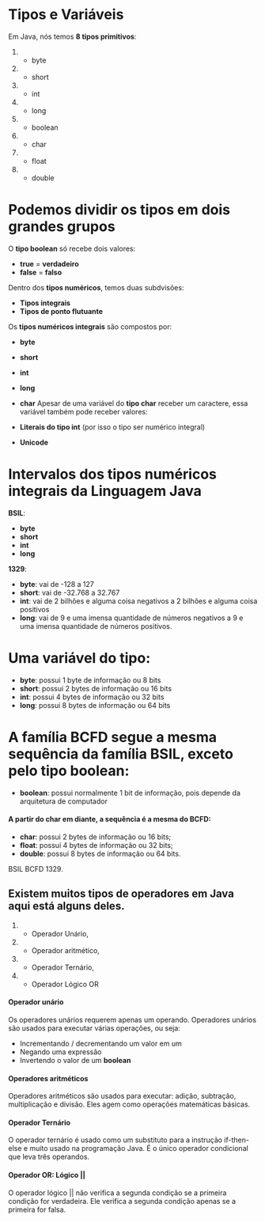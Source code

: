 # Tipos e Variáveis

Em Java, nós temos **8 tipos primitivos**:

 1. - byte
2. -  short
3. -   int
4. -   long
5. -   boolean
6. -   char
7. -   float
8. -   double

# Podemos dividir os tipos em dois grandes grupos

O  **tipo boolean**  só recebe dois valores:

-   **true**  = **verdadeiro**
-   **false** = **falso**

Dentro dos  **tipos numéricos**, temos duas subdvisões:

-   **Tipos integrais**
-   **Tipos de ponto flutuante**

Os  **tipos numéricos integrais**  são compostos por:

-   **byte**
-   **short**
-   **int**
-   **long**
-   **char**
Apesar de uma variável do  **tipo char**  receber um caractere, essa variável também pode receber valores:

-   **Literais do tipo int**  (por isso o tipo ser numérico integral)
-   **Unicode**

# Intervalos dos tipos numéricos integrais da Linguagem Java

**BSIL**:

-   **byte**
-   **short**
-   **int**
-   **long**

**1329**:

-   **byte**: vai de -128 a 127
-   **short**: vai de -32.768 a 32.767
-   **int**: vai de 2 bilhões e alguma coisa negativos a 2 bilhões e alguma coisa positivos
-   **long**: vai de 9 e uma imensa quantidade de números negativos a 9 e uma imensa 	quantidade de números positivos.

# Uma variável do tipo:

-   **byte**: possui 1 byte de informação ou 8 bits
-   **short**: possui 2 bytes de informação ou 16 bits
-   **int**: possui 4 bytes de informação ou 32 bits
-   **long**: possui 8 bytes de informação ou 64 bits

# A família BCFD segue a mesma sequência da família BSIL, exceto pelo tipo boolean:

-   **boolean**: possui normalmente 1 bit de informação, pois depende da arquitetura de computador
#### A partir do char em diante, a sequência é a mesma do BCFD:
-   **char**: possui 2 bytes de informação ou 16 bits;
-   **float**: possui 4 bytes de informação ou 32 bits;
-   **double**: possui 8 bytes de informação ou 64 bits.

BSIL BCFD 1329.

## Existem muitos tipos de operadores em Java aqui está alguns deles.

1. -   Operador Unário,
 2. -   Operador aritmético,
 3. -  Operador Ternário,
 4. - Operador Lógico OR

#### Operador unário
Os operadores unários requerem apenas um operando. Operadores unários são usados para executar várias operações, ou seja:

-   Incrementando / decrementando um valor em um
-   Negando uma expressão
-   Invertendo o valor de um **boolean**

#### Operadores aritméticos

Operadores aritméticos são usados para executar: adição, subtração, multiplicação e divisão. Eles agem como operações matemáticas básicas.

####  Operador Ternário
O operador ternário é usado como um substituto para a instrução if-then-else e muito usado na programação Java. É o único operador condicional que leva três operandos.

####  Operador OR: Lógico ||
O operador lógico || não verifica a segunda condição se a primeira condição for verdadeira. Ele verifica a segunda condição apenas se a primeira for falsa.